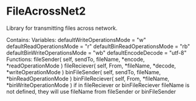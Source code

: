 # FileAcrossNet2
Library for transmitting files across network.

Contains:
  Variables:
    defaultWriteOperationsMode = "w"
    defaultReadOperationsMode = "r"
    defaultBinReadOperationsMode = "rb"
    defaultBinWriteOperationsMode = "wb"
    defaultEncodeDecode = "utf-8"
  Functions:
    fileSender( self, sendTo, fileName, *encode, *readOperationMode )
    fileReciever( self, From, *fileName, *decode, *writeOperationMode )
    binFileSender( self, sendTo, fileName, *binReadOperationMode )
    binFileReciever( self, From, *fileName, *binWriteOperationMode )
    if in fileReciever or binFileReciever fileName is not defined, they will use fileName from fileSender or binFileSender
